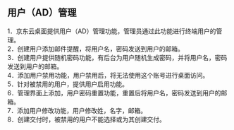 ## 用户（AD）管理
1．京东云桌面提供用户（AD）管理功能，管理员通过此功能进行终端用户的管理。<br>
2．创建用户添加邮件提醒，将用户名，密码发送到用户的邮箱。<br>
3．创建用户提供随机密码功能，有后台为用户随机生成密码，并将用户名，密码发送到用户的邮箱。<br>
4．添加用户禁用功能，用户禁用后，将无法使用这个账号进行桌面访问。<br>
5．针对被禁用的用户，提供用户启用功能。<br>
6．管理界面上添加，用户密码重置功能，重置后将用户名，密码发送到用户的邮箱。<br>
7．添加用户修改功能，用户修改姓，名字，邮箱。<br>
8．创建交付时，被禁用的用户不能选择或为其创建交付。<br>
